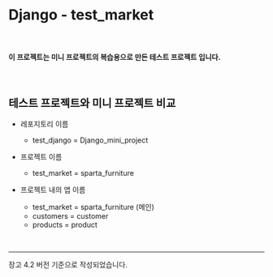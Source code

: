 # Django - test_market

<br>

  #### 이 프로젝트는 미니 프로젝트의 복습용으로 만든 테스트 프로젝트 입니다.

<br>

## 테스트 프로젝트와 미니 프로젝트 비교

- 레포지토리 이름
  - test_django = Django_mini_project

- 프로젝트 이름
  - test_market = sparta_furniture

- 프로젝트 내의 앱 이름
  - test_market = sparta_furniture (메인)
  - customers = customer
  - products = product

<br>

---

장고 4.2 버전 기준으로 작성되었습니다.